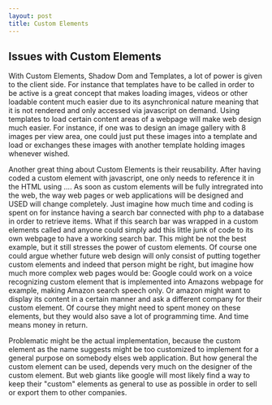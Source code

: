 ```yaml
---
layout: post
title: Custom Elements
---
```


## Issues with Custom Elements

<p>
With Custom Elements, Shadow Dom and Templates, a lot of power is given to the client side. For instance that templates have to be called in order to be active is a great concept that makes loading images, videos or other loadable content much easier due to its asynchronical nature meaning that it is not rendered and only accessed via javascript on demand. Using templates to load certain content areas of a webpage will make web design much easier. For instance, if one was to design an image gallery with 8 images per view area, one could just put these images into a template and load or exchanges these images with another template holding images whenever wished.
</p>
<p>
Another great thing about Custom Elements is their reusability. After having coded a custom element with javascript, one only needs to reference it in the HTML using <customElementsName>...</customElementsName>. As soon as custom elements will be fully intregrated into the web, the way web pages or web applications will be designed and USED will change completely. Just imagine how much time and coding is spent on for instance having a search bar connected with php to a database in order to retrieve items. What if this search bar was wrapped in a custom elements called <x-searchbar> and anyone could simply add this little junk of code to its own webpage to have a working search bar. This might be not the best example, but it still stresses the power of custom elements. Of course one could argue whether future web design will only consist of putting together custom elements and indeed that person might be right, but imagine how much more complex web pages would be: Google could work on a voice recognizing custom element that is implemented into Amazons webpage for example, making Amazon search speech only. Or amazon might want to display its content in a certain manner and ask a different company for their custom element. Of course they might need to spent money on these elements, but they would also save a lot of programming time. And time means money in return. 
</p>
<p>
Problematic might be the actual implementation, because the custom element as the name suggests might be too customized to implement for a general purpose on somebody elses web application. But how general the custom element can be used, depends very much on the designer of the custom element. But web giants like google will most likely find a way to keep their "custom" elements as general to use as possible in order to sell or export them to other companies.
</p>
